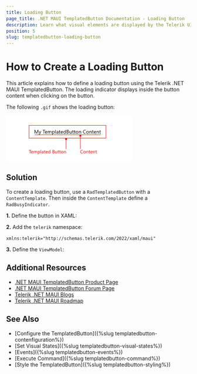 ```yaml
---
title: Loading Button
page_title: .NET MAUI TemplatedButton Documentation - Loading Button
description: Learn what visual elements are displayed by the Telerik UI for .NET MAUI TemplatedButton, and see how these elements build the visual structure of the control.
position: 5
slug: templatedbutton-loading-button
---
```


# How to Create a Loading Button

This article explains how to define a loading button using the Telerik .NET MAUI TemplatedButton. The loading indicator displays inside the button content when clicking on the button. 

The following `.gif` shows the loading button:

![.NET MAUI TemplatedButton Loading Button](images/templatedbutton-visual-structure.png "Loading Button")

## Solution

To create a loading button, use a `RadTemplatedButton` with a `ContentTemplate`. Then inside the `ContentTemplate` define a `RadBusyIndicator`.

**1.** Define the button in XAML:

<snippet id='templatedbutton-loadingbutton' />

**2.** Add the `telerik` namespace:

```XAML
xmlns:telerik="http://schemas.telerik.com/2022/xaml/maui"
```

**3.** Define the `ViewModel`:

<snippet id='loadingbutton-viewmodel' />

## Additional Resources

- [.NET MAUI TemplatedButton Product Page](https://www.telerik.com/maui-ui/templatedbutton)
- [.NET MAUI TemplatedButton Forum Page](https://www.telerik.com/forums/maui?tagId=2057)
- [Telerik .NET MAUI Blogs](https://www.telerik.com/blogs/mobile-net-maui)
- [Telerik .NET MAUI Roadmap](https://www.telerik.com/support/whats-new/maui-ui/roadmap)

## See Also

- [Configure the TemplatedButton]({%slug templatedbutton-contenfiguration%})
- [Set Visual States]({%slug templatedbutton-visual-states%})
- [Events]({%slug templatedbutton-events%})
- [Execute Command]({%slug templatedbutton-command%})
- [Style the TemplatedButton]({%slug templatedbutton-styling%})